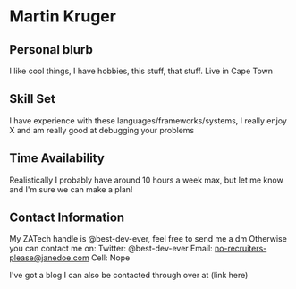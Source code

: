 # Martin Kruger


## Personal blurb
I like cool things, I have hobbies, this stuff, that stuff. Live in Cape Town

## Skill Set
I have experience with these languages/frameworks/systems, I really enjoy X and am really good at debugging your problems

## Time Availability
Realistically I probably have around 10 hours a week max, but let me know and I'm sure we can make a plan!

## Contact Information
My ZATech handle is @best-dev-ever, feel free to send me a dm
Otherwise you can contact me on:
Twitter: @best-dev-ever
Email: no-recruiters-please@janedoe.com
Cell: Nope

I've got a blog I can also be contacted through over at (link here)